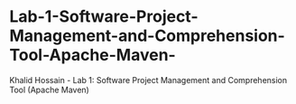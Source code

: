# Lab-1-Software-Project-Management-and-Comprehension-Tool-Apache-Maven-
Khalid Hossain - Lab 1: Software Project Management and Comprehension Tool (Apache Maven)

